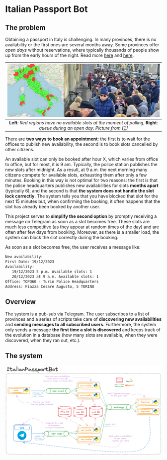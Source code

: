 
# Italian Passport Bot

## The problem

Obtaining a passport in Italy is challenging. In many provinces, there is no availability 
or the first ones are several months away. 
Some provinces offer *open days* without reservations,
where typically thousands of people show up from the early hours of the night. Read more [here](https://www.lastampa.it/torino/2023/01/28/news/passaporti_ufficio_code-12609734/) and [here](https://www.rainews.it/tgr/piemonte/video/2023/10/a-torino-passaporto-in-20-giorni-ma-e-ancora-caos-per-la-domanda--dff5c3e4-6801-405f-9cd2-fd1e7c7cbe5d.html).

|                                                                                            ![Allooo](assets/passport.png)                                                                                             | 
|:---------------------------------------------------------------------------------------------------------------------------------------------------------------------------------------------------------------------:| 
| **Left**: *Red regions have no available slots at the moment of polling*, **Right**: *queue during an open day. Picture from [[1]](https://www.lastampa.it/torino/2023/01/28/news/passaporti_ufficio_code-12609734/)* |



There are **two ways to book an appointment**: the first is to wait for the offices to publish new availability,
the second is to book slots cancelled by other citizens.

An available slot can only be booked after hour X, 
which varies from office to office, but for most, it is 9 am.
Typically, the police station publishes the new slots after midnight. As a result, at 9 a.m. the next morning many citizens compete for available slots, exhausting them after only a few minutes. 
Booking in this way is not optimal for two reasons: the first is that the police headquarters publishes new availabilities for slots **months apart** (typically 6), and the second is that **the system does not handle the slot lock correctly**. 
The system tells you that you have blocked that slot for the next 15 minutes but, when confirming the booking, it often happens that the slot has already been booked by another user.

This project serves to **simplify the second option** by promptly receiving a message on Telegram as soon as a slot becomes free. 
These slots are much less competitive (as they appear at random times of the day) and are often after few days from booking. 
Moreover, as there is a smaller load, the system can block the slot correctly during the booking.

As soon as a slot becomes free, the user receives a message like:
```
New availability:
First Date: 19/12/2023
Availability:
   19/12/2023 5 p.m. Available slots: 1
   20/12/2023 at 9 a.m. Available slots: 1
Office: TOPQ60 - Turin Police Headquarters
Address: Piazza Cesare Augusto, 5 TORINO
```

## Overview
The system is a pub-sub via Telegram. 
The user subscribes to a list of provinces and a series of scripts take care of **discovering new availabilities** and **sending messages to all subscribed users**. 
Furthermore, the system only sends a message **the first time a slot is discovered** and keeps track of the evolution in a database (how many slots are available, when they were discovered, when they ran out, etc.).


## The system

<picture>
  <source media="(prefers-color-scheme: dark)" srcset="./assets/SystemDark.png">
  <img alt="System overview" src="./assets/SystemLight.png">
</picture>

